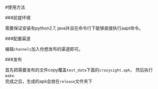 #使用方法

###前提环境

需要保证安装有python2.7, java并且在命令行下能够直接执行aapt命令。

###配置渠道

编辑`channels`加入你想发布的渠道即可。

###发布

首先把需要发布的文件copy覆盖`test_data`下面的`crazysight.apk`， 然后执行`make`.  
完成之后，生成的apk会放在`release`文件夹下
